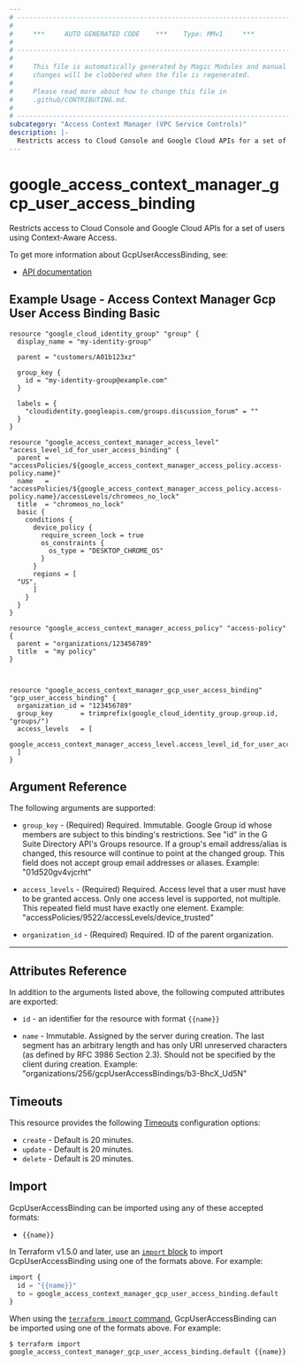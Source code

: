 ```yaml
---
# ----------------------------------------------------------------------------
#
#     ***     AUTO GENERATED CODE    ***    Type: MMv1     ***
#
# ----------------------------------------------------------------------------
#
#     This file is automatically generated by Magic Modules and manual
#     changes will be clobbered when the file is regenerated.
#
#     Please read more about how to change this file in
#     .github/CONTRIBUTING.md.
#
# ----------------------------------------------------------------------------
subcategory: "Access Context Manager (VPC Service Controls)"
description: |-
  Restricts access to Cloud Console and Google Cloud APIs for a set of users using Context-Aware Access.
---
```


# google\_access\_context\_manager\_gcp\_user\_access\_binding

Restricts access to Cloud Console and Google Cloud APIs for a set of users using Context-Aware Access.


To get more information about GcpUserAccessBinding, see:

* [API documentation](https://cloud.google.com/access-context-manager/docs/reference/rest/v1/organizations.gcpUserAccessBindings)

## Example Usage - Access Context Manager Gcp User Access Binding Basic


```hcl
resource "google_cloud_identity_group" "group" {
  display_name = "my-identity-group"

  parent = "customers/A01b123xz"

  group_key {
    id = "my-identity-group@example.com"
  }

  labels = {
    "cloudidentity.googleapis.com/groups.discussion_forum" = ""
  }
}

resource "google_access_context_manager_access_level" "access_level_id_for_user_access_binding" {
  parent = "accessPolicies/${google_access_context_manager_access_policy.access-policy.name}"
  name   = "accessPolicies/${google_access_context_manager_access_policy.access-policy.name}/accessLevels/chromeos_no_lock"
  title  = "chromeos_no_lock"
  basic {
    conditions {
      device_policy {
        require_screen_lock = true
        os_constraints {
          os_type = "DESKTOP_CHROME_OS"
        }
      }
      regions = [
  "US",
      ]
    }
  }
}

resource "google_access_context_manager_access_policy" "access-policy" {
  parent = "organizations/123456789"
  title  = "my policy"
}



resource "google_access_context_manager_gcp_user_access_binding" "gcp_user_access_binding" {
  organization_id = "123456789"
  group_key       = trimprefix(google_cloud_identity_group.group.id, "groups/")
  access_levels   = [
    google_access_context_manager_access_level.access_level_id_for_user_access_binding.name,
  ]
}
```

## Argument Reference

The following arguments are supported:


* `group_key` -
  (Required)
  Required. Immutable. Google Group id whose members are subject to this binding's restrictions. See "id" in the G Suite Directory API's Groups resource. If a group's email address/alias is changed, this resource will continue to point at the changed group. This field does not accept group email addresses or aliases. Example: "01d520gv4vjcrht"

* `access_levels` -
  (Required)
  Required. Access level that a user must have to be granted access. Only one access level is supported, not multiple. This repeated field must have exactly one element. Example: "accessPolicies/9522/accessLevels/device_trusted"

* `organization_id` -
  (Required)
  Required. ID of the parent organization.


- - -



## Attributes Reference

In addition to the arguments listed above, the following computed attributes are exported:

* `id` - an identifier for the resource with format `{{name}}`

* `name` -
  Immutable. Assigned by the server during creation. The last segment has an arbitrary length and has only URI unreserved characters (as defined by RFC 3986 Section 2.3). Should not be specified by the client during creation. Example: "organizations/256/gcpUserAccessBindings/b3-BhcX_Ud5N"


## Timeouts

This resource provides the following
[Timeouts](https://developer.hashicorp.com/terraform/plugin/sdkv2/resources/retries-and-customizable-timeouts) configuration options:

- `create` - Default is 20 minutes.
- `update` - Default is 20 minutes.
- `delete` - Default is 20 minutes.

## Import


GcpUserAccessBinding can be imported using any of these accepted formats:

* `{{name}}`


In Terraform v1.5.0 and later, use an [`import` block](https://developer.hashicorp.com/terraform/language/import) to import GcpUserAccessBinding using one of the formats above. For example:

```tf
import {
  id = "{{name}}"
  to = google_access_context_manager_gcp_user_access_binding.default
}
```

When using the [`terraform import` command](https://developer.hashicorp.com/terraform/cli/commands/import), GcpUserAccessBinding can be imported using one of the formats above. For example:

```
$ terraform import google_access_context_manager_gcp_user_access_binding.default {{name}}
```
